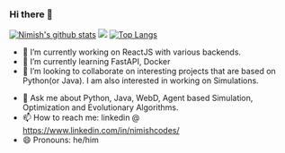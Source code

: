 ### Hi there 👋

[![Nimish's github stats](https://github-readme-stats.vercel.app/api?username=nimishverma&theme=great-gatsby&count_private=true&show_icons=true)](https://github.com/nimishverma)
<img src="https://user-images.githubusercontent.com/5713670/87202985-820dcb80-c2b6-11ea-9f56-7ec461c497c3.gif"></img>
[![Top Langs](https://github-readme-stats.vercel.app/api/top-langs/?username=nimishverma&theme=great-gatsby)](https://github.com/nimishverma)

- 🔭 I’m currently working on ReactJS with various backends.
- 🌱 I’m currently learning FastAPI, Docker
- 👯 I’m looking to collaborate on interesting projects that are based on Python(or Java). I am also interested in working on Simulations.
<!--- 🤔 I’m looking for help with -->
- 💬 Ask me about Python, Java, WebD, Agent based Simulation, Optimization and Evolutionary Algorithms.
- 📫 How to reach me: linkedin @ https://www.linkedin.com/in/nimishcodes/
- 😄 Pronouns: he/him


